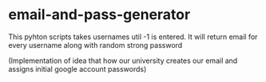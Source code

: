 # email-and-pass-generator
This pyhton scripts takes usernames util -1 is entered.
It will return email for every username along with random strong password

(Implementation of idea that how our university creates our email and assigns initial google account passwords)
